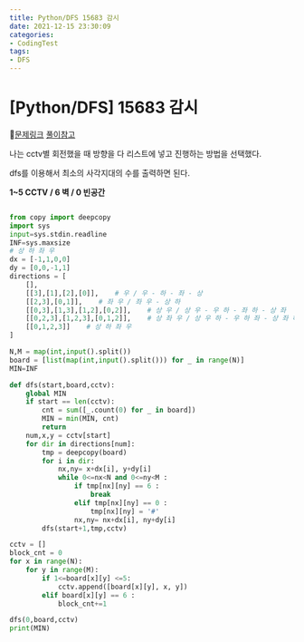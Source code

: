 ```yaml
---
title: Python/DFS 15683 감시
date: 2021-12-15 23:30:09
categories:
- CodingTest
tags:
- DFS
---
```


# [Python/DFS] 15683 감시

📌[문제링크](https://www.acmicpc.net/problem/15683) [풀이참고](https://gingerkang.tistory.com/111)



나는 cctv별 회전했을 때 방향을 다 리스트에 넣고 진행하는 방법을 선택했다. 

dfs를 이용해서 최소의 사각지대의 수를 출력하면 된다. 

 **1~5 CCTV / 6 벽 / 0 빈공간**



```python

from copy import deepcopy 
import sys
input=sys.stdin.readline
INF=sys.maxsize
# 상 하 좌 우
dx = [-1,1,0,0]
dy = [0,0,-1,1]
directions = [
    [],
    [[3],[1],[2],[0]],    # 우 / 우 - 하 - 좌 - 상
    [[2,3],[0,1]],    # 좌 우 / 좌 우 - 상 하 
    [[0,3],[1,3],[1,2],[0,2]],    # 상 우 / 상 우 - 우 하 - 좌 하 - 상 좌
    [[0,2,3],[1,2,3],[0,1,2]],    # 상 좌 우 / 상 우 하 - 우 하 좌 - 상 좌 하
    [[0,1,2,3]]    # 상 하 좌 우 
]

N,M = map(int,input().split())
board = [list(map(int,input().split())) for _ in range(N)]
MIN=INF

def dfs(start,board,cctv):
    global MIN
    if start == len(cctv):
        cnt = sum([_.count(0) for _ in board])
        MIN = min(MIN, cnt)
        return
    num,x,y = cctv[start]
    for dir in directions[num]:
        tmp = deepcopy(board)
        for i in dir:
            nx,ny= x+dx[i], y+dy[i]
            while 0<=nx<N and 0<=ny<M :
                if tmp[nx][ny] == 6 :
                    break
                elif tmp[nx][ny] == 0 :
                    tmp[nx][ny] = '#'
                nx,ny= nx+dx[i], ny+dy[i]
        dfs(start+1,tmp,cctv)

cctv = []
block_cnt = 0
for x in range(N):
    for y in range(M):
        if 1<=board[x][y] <=5:
            cctv.append([board[x][y], x, y])
        elif board[x][y] == 6 :
            block_cnt+=1

dfs(0,board,cctv)
print(MIN)
```



